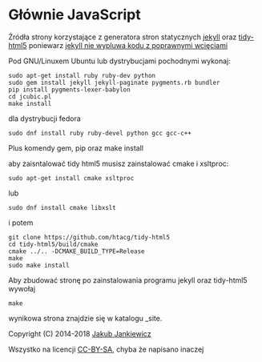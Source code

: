 # Głównie JavaScript

Źródła strony korzystające z generatora stron statycznych [jekyll](http://jekyllrb.com/)
oraz [tidy-html5](https://github.com/htacg/tidy-html5) poniewarz
[jekyll nie wypluwa kodu z poprawnymi wcięciami](https://github.com/jekyll/jekyll/issues/2640)

Pod GNU/Linuxem Ubuntu lub dystrybucjami pochodnymi wykonaj:

```
sudo apt-get install ruby ruby-dev python
sudo gem install jekyll jekyll-paginate pygments.rb bundler
pip install pygments-lexer-babylon
cd jcubic.pl
make install
```

dla dystrybucji fedora

```
sudo dnf install ruby ruby-devel python gcc gcc-c++
```
Plus komendy gem, pip oraz make install

aby zaisntalować tidy html5 musisz zainstalować cmake i xsltproc:

```
sudo apt-get install cmake xsltproc
```

lub

```
sudo dnf install cmake libxslt
```

i potem

```
git clone https://github.com/htacg/tidy-html5
cd tidy-html5/build/cmake
cmake ../.. -DCMAKE_BUILD_TYPE=Release
make
sudo make install
```


Aby zbudować stronę po zainstalowania programu jekyll oraz tidy-html5 wywołaj

```
make
```

wynikowa strona znajdzie się w katalogu _site.

Copyright (C) 2014-2018 [Jakub Jankiewicz](http://jcubic.pl/jakub-jankiewicz)

Wszystko na licencji [CC-BY-SA](http://creativecommons.org/licenses/by-sa/4.0/), chyba że napisano inaczej
